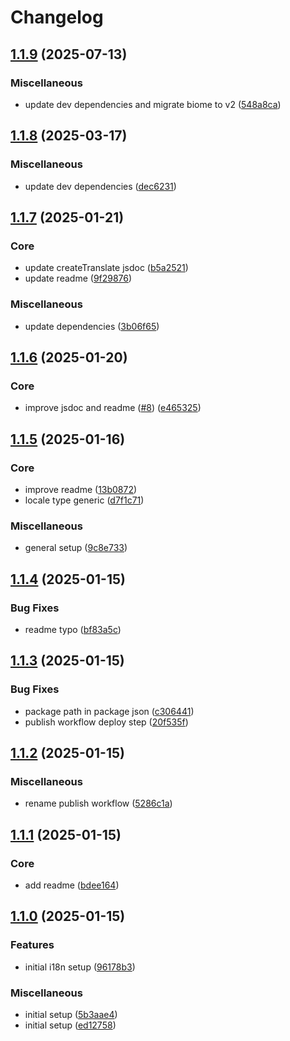 # Changelog

## [1.1.9](https://github.com/serhat-m/core-i18n/compare/v1.1.8...v1.1.9) (2025-07-13)


### Miscellaneous

* update dev dependencies and migrate biome to v2 ([548a8ca](https://github.com/serhat-m/core-i18n/commit/548a8ca83a15fe2e2111ed222a0cb964ee417c8d))

## [1.1.8](https://github.com/serhat-m/core-i18n/compare/v1.1.7...v1.1.8) (2025-03-17)


### Miscellaneous

* update dev dependencies ([dec6231](https://github.com/serhat-m/core-i18n/commit/dec62315e2606f878ca01c280ff2b2927873025b))

## [1.1.7](https://github.com/serhat-m/core-i18n/compare/v1.1.6...v1.1.7) (2025-01-21)


### Core

* update createTranslate jsdoc ([b5a2521](https://github.com/serhat-m/core-i18n/commit/b5a2521c24b751f3f97f7cf9ca63a5b89db43800))
* update readme ([9f29876](https://github.com/serhat-m/core-i18n/commit/9f29876dc2d15d8aac0326b9f4211cc65212fc5a))


### Miscellaneous

* update dependencies ([3b06f65](https://github.com/serhat-m/core-i18n/commit/3b06f653a450b4af3ee06814cd3b1983a71c983f))

## [1.1.6](https://github.com/serhat-m/core-i18n/compare/v1.1.5...v1.1.6) (2025-01-20)


### Core

* improve jsdoc and readme ([#8](https://github.com/serhat-m/core-i18n/issues/8)) ([e465325](https://github.com/serhat-m/core-i18n/commit/e465325f500fee4156f4d0d08cd25bf0a7904324))

## [1.1.5](https://github.com/serhat-m/core-i18n/compare/v1.1.4...v1.1.5) (2025-01-16)


### Core

* improve readme ([13b0872](https://github.com/serhat-m/core-i18n/commit/13b0872b3e4cd9c40f5f7383a28fef34cb709ff1))
* locale type generic ([d7f1c71](https://github.com/serhat-m/core-i18n/commit/d7f1c7195faa54de3f1fdea3bef41ed510f85879))


### Miscellaneous

* general setup ([9c8e733](https://github.com/serhat-m/core-i18n/commit/9c8e733dbc5b3143428292daecac78623d1e4b3a))

## [1.1.4](https://github.com/serhat-m/core-i18n/compare/v1.1.3...v1.1.4) (2025-01-15)


### Bug Fixes

* readme typo ([bf83a5c](https://github.com/serhat-m/core-i18n/commit/bf83a5c3352e5082d00c16143e00bb6251732770))

## [1.1.3](https://github.com/serhat-m/core-i18n/compare/v1.1.2...v1.1.3) (2025-01-15)


### Bug Fixes

* package path in package json ([c306441](https://github.com/serhat-m/core-i18n/commit/c306441ba70698371bac8440d328a36e77874ed2))
* publish workflow deploy step ([20f535f](https://github.com/serhat-m/core-i18n/commit/20f535f104d6379526c6a87b0b5ceeae78b759d2))

## [1.1.2](https://github.com/serhat-m/core-i18n/compare/v1.1.1...v1.1.2) (2025-01-15)


### Miscellaneous

* rename publish workflow ([5286c1a](https://github.com/serhat-m/core-i18n/commit/5286c1a2e9f10526c1eaa2fb0df6858effd79526))

## [1.1.1](https://github.com/serhat-m/core-i18n/compare/v1.1.0...v1.1.1) (2025-01-15)


### Core

* add readme ([bdee164](https://github.com/serhat-m/core-i18n/commit/bdee1640d80ca6770f0b564415fd99e8b6f9c95a))

## [1.1.0](https://github.com/serhat-m/core-i18n/compare/v1.0.0...v1.1.0) (2025-01-15)


### Features

* initial i18n setup ([96178b3](https://github.com/serhat-m/core-i18n/commit/96178b3a48e7b0c303f44bc88767b950407710e8))


### Miscellaneous

* initial setup ([5b3aae4](https://github.com/serhat-m/core-i18n/commit/5b3aae4efdba22e20d7e0c065df357d0ebd82001))
* initial setup ([ed12758](https://github.com/serhat-m/core-i18n/commit/ed12758666ebf105e5b0d5482e80dca6b238b548))
